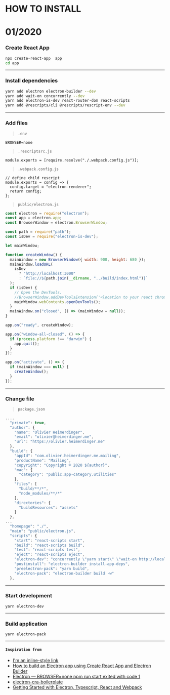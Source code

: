 # HOW TO INSTALL
# 01/2020

### Create React App

```sh
npx create-react-app  app
cd app
```
***
### Install dependencies
```sh
yarn add electron electron-builder --dev
yarn add wait-on concurrently --dev
yarn add electron-is-dev react-router-dom react-scripts
yarn add @rescripts/cli @rescripts/rescript-env --dev
```
***
### Add files
> `.env`
```
BROWSER=none

```
> `.rescriptsrc.js`
```
module.exports = [require.resolve("./.webpack.config.js")];

```
> `.webpack.config.js`
```
// define child rescript
module.exports = config => {
  config.target = "electron-renderer";
  return config;
};
```
> `public/electron.js`
```javascript
const electron = require("electron");
const app = electron.app;
const BrowserWindow = electron.BrowserWindow;

const path = require("path");
const isDev = require("electron-is-dev");

let mainWindow;

function createWindow() {
  mainWindow = new BrowserWindow({ width: 900, height: 680 });
  mainWindow.loadURL(
    isDev
      ? "http://localhost:3000"
      : `file://${path.join(__dirname, "../build/index.html")}`
  );
  if (isDev) {
    // Open the DevTools.
    //BrowserWindow.addDevToolsExtension('<location to your react chrome extension>');
    mainWindow.webContents.openDevTools();
  }
  mainWindow.on("closed", () => (mainWindow = null));
}

app.on("ready", createWindow);

app.on("window-all-closed", () => {
  if (process.platform !== "darwin") {
    app.quit();
  }
});

app.on("activate", () => {
  if (mainWindow === null) {
    createWindow();
  }
});
```
***
### Change file
> `package.json`
```javascript
....
  "private": true,
  "author": {
    "name": "Olivier Heimerdinger",
    "email": "olivier@heimerdinger.me",
    "url": "https://olivier.heimerdinger.me"
  },
  "build": {
    "appId": "com.olivier.heimerdinger.me.mailing",
    "productName": "Mailing",
    "copyright": "Copyright © 2020 ${author}",
    "mac": {
      "category": "public.app-category.utilities"
    },
    "files": [
      "build/**/*",
      "node_modules/**/*"
    ],
    "directories": {
      "buildResources": "assets"
    }
  },
...
  "homepage": "./",
  "main": "public/electron.js",
  "scripts": {
    "start": "react-scripts start",
    "build": "react-scripts build",
    "test": "react-scripts test",
    "eject": "react-scripts eject",
    "electron-dev": "concurrently \"yarn start\" \"wait-on http://localhost:3000 && electron .\"",
    "postinstall": "electron-builder install-app-deps",
    "preelectron-pack": "yarn build",
    "electron-pack": "electron-builder build -w"
  },
```
***
### Start development
```
yarn electron-dev
```
***
### Build application
```
yarn electron-pack
```
***
#### `Inspiration from`
* [I'm an inline-style link](https://www.google.com)
* [How to build an Electron app using Create React App and Electron Builder](https://www.codementor.io/@randyfindley/how-to-build-an-electron-app-using-create-react-app-and-electron-builder-ss1k0sfer)
* [Electron — BROWSER=none npm run start exited with code 1](https://medium.com/@atul15r/electron-browser-none-npm-run-start-exited-with-code-1-b95420c9eeda)
* [electron-cra-boilerplate](https://github.com/rgfindl/electron-cra-boilerplate)
* [Getting Started with Electron, Typescript, React and Webpack](https://www.sitepen.com/blog/getting-started-with-electron-typescript-react-and-webpack/)
